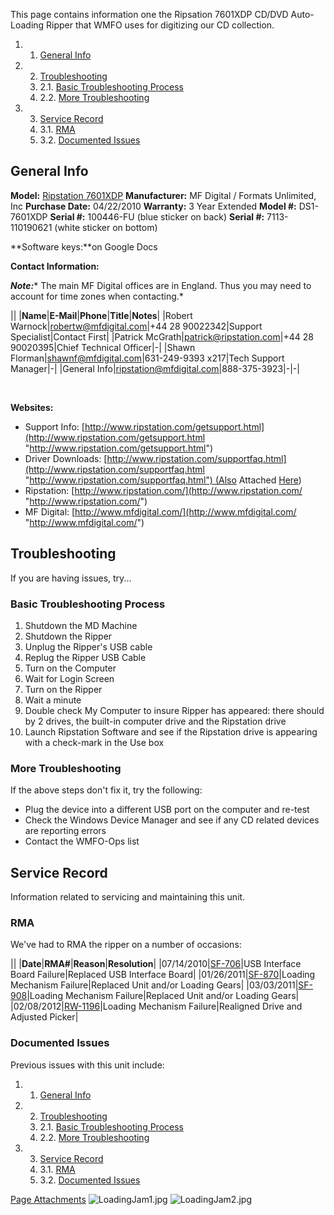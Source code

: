 This page contains information one the Ripsation 7601XDP CD/DVD Auto-Loading Ripper that WMFO uses for digitizing our CD collection.

1.  1. [General Info](https://wiki.wmfo.org/Operations/Reference_and_Hacks/CD_Ripper_7601XDP#General_Info)
2.  2. [Troubleshooting](https://wiki.wmfo.org/Operations/Reference_and_Hacks/CD_Ripper_7601XDP#Troubleshooting)
    1.  2.1. [Basic Troubleshooting Process](https://wiki.wmfo.org/Operations/Reference_and_Hacks/CD_Ripper_7601XDP#Basic_Troubleshooting_Process)
    2.  2.2. [More Troubleshooting](https://wiki.wmfo.org/Operations/Reference_and_Hacks/CD_Ripper_7601XDP#More_Troubleshooting)

3.  3. [Service Record](https://wiki.wmfo.org/Operations/Reference_and_Hacks/CD_Ripper_7601XDP#Service_Record)
    1.  3.1. [RMA](https://wiki.wmfo.org/Operations/Reference_and_Hacks/CD_Ripper_7601XDP#RMA)
    2.  3.2. [Documented Issues](https://wiki.wmfo.org/Operations/Reference_and_Hacks/CD_Ripper_7601XDP#Documented_Issues)

General Info
------------

**Model:** [Ripstation 7601XDP](http://www.ripstation.com/7601xdp.html "http://www.ripstation.com/7601xdp.html")
 **Manufacturer:** MF Digital / Formats Unlimited, Inc
 **Purchase Date:** 04/22/2010
 **Warranty:** 3 Year Extended
 **Model \#:** DS1-7601XDP
 **Serial \#:** 100446-FU (blue sticker on back)
 **Serial \#:** 7113-110190621 (white sticker on bottom)

**Software keys:**on Google Docs

**Contact Information:**

***Note:**** The main MF Digital offices are in England. Thus you may need to account for time zones when contacting.*

||
|**Name**|**E-Mail**|**Phone**|**Title**|**Notes**|
|Robert Warnock|[robertw@mfdigital.com](mailto:robertw@mfdigital.com "mailto:robertw@mfdigital.com")|+44 28 90022342|Support Specialist|Contact First|
|Patrick McGrath|[patrick@ripstation.com](mailto:patrick@ripstation.com "mailto:patrick@ripstation.com")|+44 28 90020395|Chief Technical Officer|-|
|Shawn Florman|[shawnf@mfdigital.com](mailto:shawnf@mfdigital.com "mailto:shawnf@mfdigital.com")|631-249-9393 x217|Tech Support Manager|-|
|General Info|[ripstation@mfdigital.com](mailto:ripstation@mfdigital.com "mailto:ripstation@mfdigital.com")|888-375-3923|-|-|

 

**Websites:**

-   Support Info: [http://www.ripstation.com/getsupport.html](http://www.ripstation.com/getsupport.html "http://www.ripstation.com/getsupport.html")
-   Driver Downloads: [http://www.ripstation.com/supportfaq.html](http://www.ripstation.com/supportfaq.html "http://www.ripstation.com/supportfaq.html") (Also Attached [Here](https://wiki.wmfo.org/Operations/Music_Department/Ripper-7601XDP#pageFiles "/Operations/Systems/Ripper-7601XDP/#pageFiles"))
-   Ripstation: [http://www.ripstation.com/](http://www.ripstation.com/ "http://www.ripstation.com/")
-   MF Digital: [http://www.mfdigital.com/](http://www.mfdigital.com/ "http://www.mfdigital.com/")

Troubleshooting
---------------

If you are having issues, try...

### Basic Troubleshooting Process

1.  Shutdown the MD Machine
2.  Shutdown the Ripper
3.  Unplug the Ripper's USB cable
4.  Replug the Ripper USB Cable
5.  Turn on the Computer
6.  Wait for Login Screen
7.  Turn on the Ripper
8.  Wait a minute
9.  Double check My Computer to insure Ripper has appeared: there should by 2 drives, the built-in computer drive and the Ripstation drive
10. Launch Ripstation Software and see if the Ripstation drive is appearing with a check-mark in the Use box

### More Troubleshooting

If the above steps don't fix it, try the following:

-   Plug the device into a different USB port on the computer and re-test
-   Check the Windows Device Manager and see if any CD related devices are reporting errors
-   Contact the WMFO-Ops list

Service Record
--------------

Information related to servicing and maintaining this unit.

### RMA

We've had to RMA the ripper on a number of occasions:

||
|**Date**|**RMA\#**|**Reason**|**Resolution**|
|07/14/2010|[SF-706](https://wiki.wmfo.org/@api/deki/files/389/=RA%2523SF-706.pdf "RA#SF-706.pdf")|USB Interface Board Failure|Replaced USB Interface Board|
|01/26/2011|[SF-870](https://wiki.wmfo.org/@api/deki/files/390/=RA%2523SF-870.pdf "RA#SF-870.pdf")|Loading Mechanism Failure|Replaced Unit and/or Loading Gears|
|03/03/2011|[SF-908](https://wiki.wmfo.org/@api/deki/files/391/=RA%2523SF-908.pdf "RA#SF-908.pdf")|Loading Mechanism Failure|Replaced Unit and/or Loading Gears|
|02/08/2012|[RW-1196](https://wiki.wmfo.org/@api/deki/files/405/=RA%2523RW-1196.pdf "/@api/deki/files/405/=RA%2523RW-1196.pdf")|Loading Mechanism Failure|Realigned Drive and Adjusted Picker|

### Documented Issues

Previous issues with this unit include:

1.  1. [General Info](#General_Info)
2.  2. [Troubleshooting](#Troubleshooting)
    1.  2.1. [Basic Troubleshooting Process](#Basic_Troubleshooting_Process)
    2.  2.2. [More Troubleshooting](#More_Troubleshooting)

3.  3. [Service Record](#Service_Record)
    1.  3.1. [RMA](#RMA)
    2.  3.2. [Documented Issues](#Documented_Issues)


[Page Attachments](https://wiki-files.wmfo.org/Operations/Reference_and_Hacks/CD_Ripper_7601XDP)
![LoadingJam1.jpg](https://wiki-files.wmfo.org/Operations/Reference_and_Hacks/CD_Ripper_7601XDP/LoadingJam1.jpg)
![LoadingJam2.jpg](https://wiki-files.wmfo.org/Operations/Reference_and_Hacks/CD_Ripper_7601XDP/LoadingJam2.jpg)
